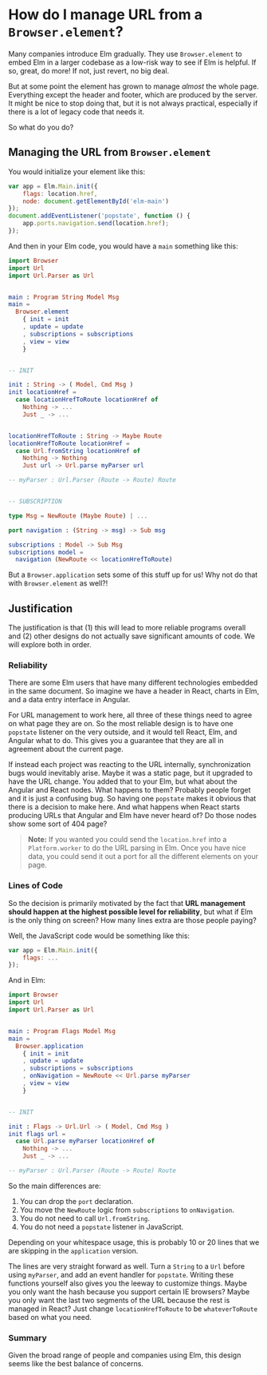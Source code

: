 # How do I manage URL from a `Browser.element`?

Many companies introduce Elm gradually. They use `Browser.element` to embed Elm in a larger codebase as a low-risk way to see if Elm is helpful. If so, great, do more! If not, just revert, no big deal.

But at some point the element has grown to manage _almost_ the whole page. Everything except the header and footer, which are produced by the server. It might be nice to stop doing that, but it is not always practical, especially if there is a lot of legacy code that needs it.

So what do you do?


## Managing the URL from `Browser.element`

You would initialize your element like this:

```javascript
var app = Elm.Main.init({
	flags: location.href,
	node: document.getElementById('elm-main')
});
document.addEventListener('popstate', function () {
	app.ports.navigation.send(location.href);
});
```

And then in your Elm code, you would have a `main` something like this:

```elm
import Browser
import Url
import Url.Parser as Url


main : Program String Model Msg
main =
  Browser.element
  	{ init = init
  	, update = update
  	, subscriptions = subscriptions
  	, view = view
  	}


-- INIT

init : String -> ( Model, Cmd Msg )
init locationHref =
  case locationHrefToRoute locationHref of
    Nothing -> ...
    Just _ -> ...


locationHrefToRoute : String -> Maybe Route
locationHrefToRoute locationHref =
  case Url.fromString locationHref of
    Nothing -> Nothing
    Just url -> Url.parse myParser url

-- myParser : Url.Parser (Route -> Route) Route


-- SUBSCRIPTION

type Msg = NewRoute (Maybe Route) | ...

port navigation : (String -> msg) -> Sub msg

subscriptions : Model -> Sub Msg
subscriptions model =
  navigation (NewRoute << locationHrefToRoute)
```

But a `Browser.application` sets some of this stuff up for us! Why not do that with `Browser.element` as well?!


## Justification

The justification is that (1) this will lead to more reliable programs overall and (2) other designs do not actually save significant amounts of code. We will explore both in order.

### Reliability

There are some Elm users that have many different technologies embedded in the same document. So imagine we have a header in React, charts in Elm, and a data entry interface in Angular.

For URL management to work here, all three of these things need to agree on what page they are on. So the most reliable design is to have one `popstate` listener on the very outside, and it would tell React, Elm, and Angular what to do. This gives you a guarantee that they are all in agreement about the current page.

If instead each project was reacting to the URL internally, synchronization bugs would inevitably arise. Maybe it was a static page, but it upgraded to have the URL change. You added that to your Elm, but what about the Angular and React nodes. What happens to them? Probably people forget and it is just a confusing bug. So having one `popstate` makes it obvious that there is a decision to make here. And what happens when React starts producing URLs that Angular and Elm have never heard of? Do those nodes show some sort of 404 page?

> **Note:** If you wanted you could send the `location.href` into a `Platform.worker` to do the URL parsing in Elm. Once you have nice data, you could send it out a port for all the different elements on your page.


### Lines of Code

So the decision is primarily motivated by the fact that **URL management should happen at the highest possible level for reliability**, but what if Elm is the only thing on screen? How many lines extra are those people paying?

Well, the JavaScript code would be something like this:

```javascript
var app = Elm.Main.init({
	flags: ...
});
```

And in Elm:

```elm
import Browser
import Url
import Url.Parser as Url


main : Program Flags Model Msg
main =
  Browser.application
  	{ init = init
  	, update = update
  	, subscriptions = subscriptions
  	, onNavigation = NewRoute << Url.parse myParser
  	, view = view
  	}


-- INIT

init : Flags -> Url.Url -> ( Model, Cmd Msg )
init flags url =
  case Url.parse myParser locationHref of
    Nothing -> ...
    Just _ -> ...

-- myParser : Url.Parser (Route -> Route) Route
```

So the main differences are:

1. You can drop the `port` declaration.
2. You move the `NewRoute` logic from `subscriptions` to `onNavigation`.
3. You do not need to call `Url.fromString`.
4. You do not need a `popstate` listener in JavaScript.

Depending on your whitespace usage, this is probably 10 or 20 lines that we are skipping in the `application` version.

The lines are very straight forward as well. Turn a `String` to a `Url` before using `myParser`, and add an event handler for `popstate`. Writing these functions yourself also gives you the leeway to customize things. Maybe you only want the hash because you support certain IE browsers? Maybe you only want the last two segments of the URL because the rest is managed in React? Just change `locationHrefToRoute` to be `whateverToRoute` based on what you need.


### Summary

Given the broad range of people and companies using Elm, this design seems like the best balance of concerns.